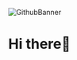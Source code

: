 
![GithubBanner](https://user-images.githubusercontent.com/97550617/169344340-e8442d02-a385-432a-b9a3-47f083639bfa.png)

# Hi there👋
